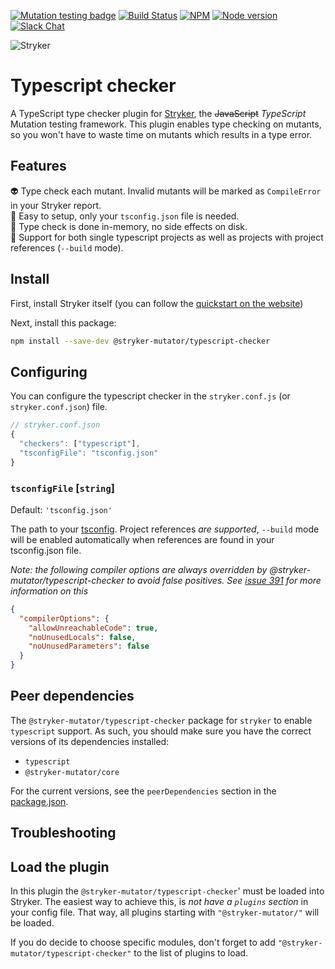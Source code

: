 [![Mutation testing badge](https://img.shields.io/endpoint?style=flat&url=https%3A%2F%2Fbadge-api.stryker-mutator.io%2Fgithub.com%2Fstryker-mutator%2Fstryker%2Fmaster%3Fmodule%3Dtypescript)](https://dashboard.stryker-mutator.io/reports/github.com/stryker-mutator/stryker/master?module=typescript-checker)
[![Build Status](https://github.com/stryker-mutator/stryker/workflows/CI/badge.svg)](https://github.com/stryker-mutator/stryker/actions?query=workflow%3ACI+branch%3Amaster)
[![NPM](https://img.shields.io/npm/dm/@stryker-mutator/typescript-checker.svg)](https://www.npmjs.com/package/@stryker-mutator/typescript-checker)
[![Node version](https://img.shields.io/node/v/@stryker-mutator/typescript.svg)](https://img.shields.io/node/v/@stryker-mutator/typescript-checker.svg)
[![Slack Chat](https://img.shields.io/badge/slack-chat-brightgreen.svg?logo=slack)](https://join.slack.com/t/stryker-mutator/shared_invite/enQtOTUyMTYyNTg1NDQ0LTU4ODNmZDlmN2I3MmEyMTVhYjZlYmJkOThlNTY3NTM1M2QxYmM5YTM3ODQxYmJjY2YyYzllM2RkMmM1NjNjZjM)

![Stryker](https://github.com/stryker-mutator/stryker/raw/master/stryker-80x80.png)

# Typescript checker

A TypeScript type checker plugin for [Stryker](https://stryker-mutator.io), the ~~JavaScript~~ _TypeScript_ Mutation testing framework.
This plugin enables type checking on mutants, so you won't have to waste time on mutants which results in a type error.

## Features

👽 Type check each mutant. Invalid mutants will be marked as `CompileError` in your Stryker report.  
🧒 Easy to setup, only your `tsconfig.json` file is needed.  
🔢 Type check is done in-memory, no side effects on disk.  
🎁 Support for both single typescript projects as well as projects with project references (`--build` mode).

## Install

First, install Stryker itself (you can follow the [quickstart on the website](https://stryker-mutator.io/quickstart.html))

Next, install this package:

```bash
npm install --save-dev @stryker-mutator/typescript-checker
```

## Configuring

You can configure the typescript checker in the `stryker.conf.js` (or `stryker.conf.json`) file.

```js
// stryker.conf.json
{
  "checkers": ["typescript"],
  "tsconfigFile": "tsconfig.json"
}
```

### `tsconfigFile` [`string`]

Default: `'tsconfig.json'`

The path to your [tsconfig](https://www.typescriptlang.org/docs/handbook/tsconfig-json.html). Project references _are supported_, `--build` mode will be enabled automatically when references are found in your tsconfig.json file.

_Note: the following compiler options are always overridden by @stryker-mutator/typescript-checker to avoid false positives. See [issue 391](https://github.com/stryker-mutator/stryker/issues/391#issue-259829320) for more information on this_

```json
{
  "compilerOptions": {
    "allowUnreachableCode": true,
    "noUnusedLocals": false,
    "noUnusedParameters": false
  }
}
```

## Peer dependencies

The `@stryker-mutator/typescript-checker` package for `stryker` to enable `typescript` support. As such, you should make sure you have the correct versions of its dependencies installed:

- `typescript`
- `@stryker-mutator/core`

For the current versions, see the `peerDependencies` section in the [package.json](https://github.com/stryker-mutator/stryker/blob/master/packages/typescript/package.json).

## Troubleshooting



## Load the plugin

In this plugin the `@stryker-mutator/typescript-checker`' must be loaded into Stryker.
The easiest way to achieve this, is _not have a `plugins` section_ in your config file. That way, all plugins starting with `"@stryker-mutator/"` will be loaded.

If you do decide to choose specific modules, don't forget to add `"@stryker-mutator/typescript-checker"` to the list of plugins to load.

